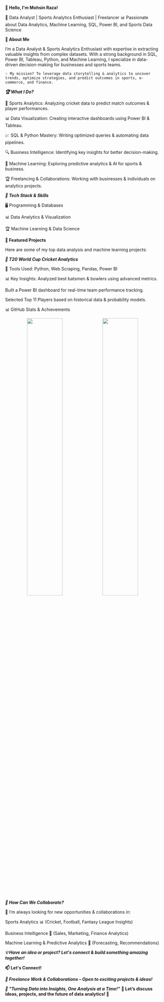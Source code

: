 **👋 Hello, I'm Mohsin Raza!**

🚀 Data Analyst | Sports Analytics Enthusiast | Freelancer
📊 Passionate about Data Analytics, Machine Learning, SQL, Power BI, and Sports Data Science

****🌟 About Me****

I’m a Data Analyst & Sports Analytics Enthusiast with expertise in extracting valuable insights from complex datasets. With a strong background in SQL, Power BI, Tableau, Python, and Machine Learning, I specialize in data-driven decision-making for businesses and sports teams.

    💡 My mission? To leverage data storytelling & analytics to uncover trends, optimize strategies, and predict outcomes in sports, e-commerce, and finance.
    

***🏆 What I Do?***


🎯 Sports Analytics: Analyzing cricket data to predict match outcomes & player performances.

📊 Data Visualization: Creating interactive dashboards using Power BI & Tableau.

📈 SQL & Python Mastery: Writing optimized queries & automating data pipelines.

🔍 Business Intelligence: Identifying key insights for better decision-making.

🚀 Machine Learning: Exploring predictive analytics & AI for sports & business.

🏆 Freelancing & Collaborations: Working with businesses & individuals on analytics projects.


***🔧 Tech Stack & Skills***

🖥️ Programming & Databases




📊 Data Analytics & Visualization



🏆 Machine Learning & Data Science



****📂 Featured Projects****


Here are some of my top data analysis and machine learning projects:


***🏏 T20 World Cup Cricket Analytics***


📌 Tools Used: Python, Web Scraping, Pandas, Power BI

📊 Key Insights:
Analyzed best batsmen & bowlers using advanced metrics.

Built a Power BI dashboard for real-time team performance tracking.

Selected Top 11 Players based on historical data & probability models.



📊 GitHub Stats & Achievements

<p align="center"> <img src="https://github-readme-stats.vercel.app/api?username=MohsinR11&show_icons=true&theme=radical" width="48%"> <img src="https://github-readme-streak-stats.herokuapp.com/?user=MohsinR11&theme=radical" width="48%"> </p>


***📢 How Can We Collaborate?***


🚀 I’m always looking for new opportunities & collaborations in:


Sports Analytics 📊 (Cricket, Football, Fantasy League Insights)

Business Intelligence 🏢 (Sales, Marketing, Finance Analytics)

Machine Learning & Predictive Analytics 🤖 (Forecasting, Recommendations)


*****💡 Have an idea or project? Let's connect & build something amazing together!*****

****📫 Let's Connect!****

***💼 Freelance Work & Collaborations – Open to exciting projects & ideas!***



***🎯 "Turning Data into Insights, One Analysis at a Time!"***
****💬 Let’s discuss ideas, projects, and the future of data analytics! 🚀****

